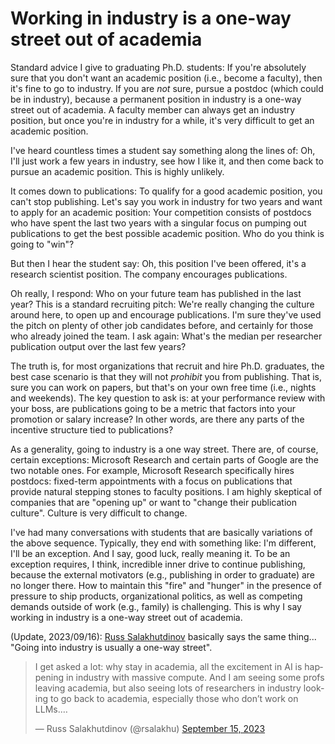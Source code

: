 # Working in industry is a one-way street out of academia

Standard advice I give to graduating Ph.D. students:
If you're absolutely sure that you don't want an academic position (i.e., become a faculty), then it's fine to go to industry.
If you are _not_ sure, pursue a postdoc (which could be in industry), because a permanent position in industry is a one-way street out of academia.
A faculty member can always get an industry position, but once you're in industry for a while, it's very difficult to get an academic position.

I've heard countless times a student say something along the lines of:
Oh, I'll just work a few years in industry, see how I like it, and then come back to pursue an academic position.
This is highly unlikely.

It comes down to publications:
To qualify for a good academic position, you can't stop publishing.
Let's say you work in industry for two years and want to apply for an academic position:
Your competition consists of postdocs who have spent the last two years with a singular focus on pumping out publications to get the best possible academic position.
Who do you think is going to "win"?

But then I hear the student say:
Oh, this position I've been offered, it's a research scientist position.
The company encourages publications.

Oh really, I respond:
Who on your future team has published in the last year?
This is a standard recruiting pitch:
We're really changing the culture around here, to open up and encourage publications.
I'm sure they've used the pitch on plenty of other job candidates before, and certainly for those who already joined the team.
I ask again:
What's the median per researcher publication output over the last few years?

The truth is, for most organizations that recruit and hire Ph.D. graduates, the best case scenario is that they will not _prohibit_ you from publishing.
That is, sure you can work on papers, but that's on your own free time (i.e., nights and weekends).
The key question to ask is: at your performance review with your boss, are publications going to be a metric that factors into your promotion or salary increase?
In other words, are there any parts of the incentive structure tied to publications?

As a generality, going to industry is a one way street.
There are, of course, certain exceptions: Microsoft Research and certain parts of Google are the two notable ones.
For example, Microsoft Research specifically hires postdocs: fixed-term appointments with a focus on publications that provide natural stepping stones to faculty positions.
I am highly skeptical of companies that are "opening up" or want to "change their publication culture".
Culture is very difficult to change.

I've had many conversations with students that are basically variations of the above sequence.
Typically, they end with something like:
I'm different, I'll be an exception.
And I say, good luck, really meaning it.
To be an exception requires, I think, incredible inner drive to continue publishing, because the external motivators (e.g., publishing in order to graduate) are no longer there.
How to maintain this "fire" and "hunger" in the presence of pressure to ship products, organizational politics, as well as competing demands outside of work (e.g., family) is challenging.
This is why I say working in industry is a one-way street out of academia.

(Update, 2023/09/16): [Russ Salakhutdinov](https://en.wikipedia.org/wiki/Russ_Salakhutdinov) basically says the same thing... "Going into industry is usually a one-way street".

<blockquote class="twitter-tweet"><p lang="en" dir="ltr">I get asked a lot: why stay in academia, all the excitement in AI is happening in industry with massive compute. And I am seeing some profs leaving academia, but also seeing lots of researchers in industry looking to go back to academia, especially those who don’t work on LLMs.…</p>&mdash; Russ Salakhutdinov (@rsalakhu) <a href="https://twitter.com/rsalakhu/status/1702702142640042386?ref_src=twsrc%5Etfw">September 15, 2023</a></blockquote>
